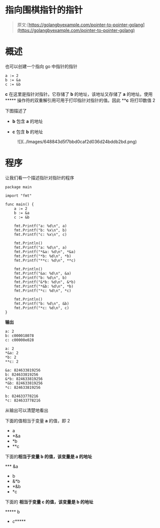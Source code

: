 # 指向围棋指针的指针

> 原文:[https://golangbyexample.com/pointer-to-pointer-golang](https://golangbyexample.com/pointer-to-pointer-golang)

# **概述**

也可以创建一个指向 go 中指针的指针

```
a := 2
b := &a
c := &b
```

**c** 在这里是指针对指针。它存储了 **b** 的地址，该地址又存储了 **a** 的地址。使用 ***** 操作符的双重解引用可用于打印指针对指针的值。因此 ****c** 将打印数值 2

下图描述了

*   **b** 包含 **a** 的地址

*   **c** 包含 **b** 的地址

<figure class="wp-block-image size-large">![](../Images/648843d5f7bbd0caf2d036d24bddb2bd.png)</figure>

# **程序**

让我们看一个描述指针对指针的程序

```
package main

import "fmt"

func main() {
	a := 2
	b := &a
	c := &b

	fmt.Printf("a: %d\n", a)
	fmt.Printf("b: %x\n", b)
	fmt.Printf("c: %x\n", c)

	fmt.Println()
	fmt.Printf("a: %d\n", a)
	fmt.Printf("*&a: %d\n", *&a)
	fmt.Printf("*b: %d\n", *b)
	fmt.Printf("**c: %d\n", **c)

	fmt.Println()
	fmt.Printf("&a: %d\n", &a)
	fmt.Printf("b: %d\n", b)
	fmt.Printf("&*b: %d\n", &*b)
	fmt.Printf("*&b: %d\n", *b)
	fmt.Printf("*c: %d\n", *c)

	fmt.Println()
	fmt.Printf("b: %d\n", &b)
	fmt.Printf("*c: %d\n", c)
}
```

**输出**

```
a: 2
b: c000018078
c: c00000e028

a: 2
*&a: 2
*b: 2
**c: 2

&a: 824633819256
b: 824633819256
&*b: 824633819256
*&b: 824633819256
*c: 824633819256

b: 824633778216
*c: 824633778216
```

从输出可以清楚地看出

下面的值相当于变量 **a** 的值，即 2

*   a
*   *&a
*   *b
*   **c

下面的**相当于变量 **b** 的值，该变量是 **a** 的地址**

 ***   &a
*   b
*   &*b
*   *&b
*   *c

下面的 ****相当于变量 **c** 的值，该变量是 **b** 的地址****

 *****   b
*   *c******